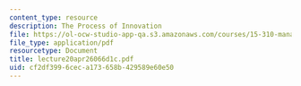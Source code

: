 ```yaml
---
content_type: resource
description: The Process of Innovation
file: https://ol-ocw-studio-app-qa.s3.amazonaws.com/courses/15-310-managerial-psychology-laboratory-spring-2003/cf2df3996ceca173658b429589e60e50_lecture20apr26066d1c.pdf
file_type: application/pdf
resourcetype: Document
title: lecture20apr26066d1c.pdf
uid: cf2df399-6cec-a173-658b-429589e60e50
---
```

